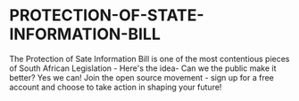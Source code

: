 PROTECTION-OF-STATE-INFORMATION-BILL
====================================

The Protection of Sate Information Bill is one of the most contentious pieces of South African Legislation - Here's the idea- Can we the public make it better? Yes we can! Join the open source movement - sign up for a free account and choose to take action in shaping your future! 